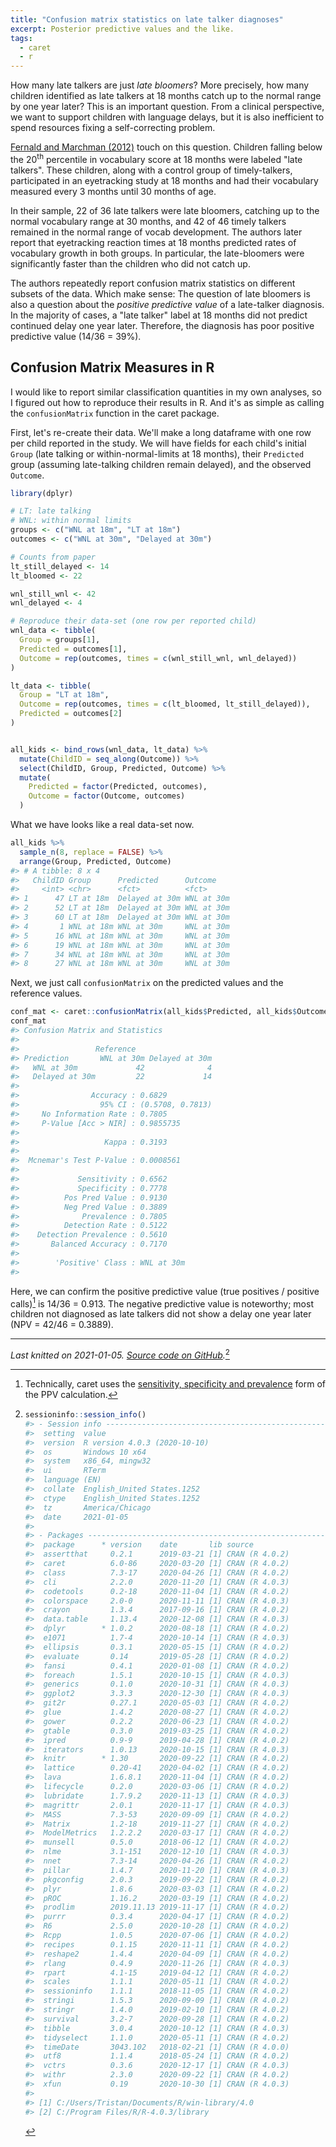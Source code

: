 ```yaml
---
title: "Confusion matrix statistics on late talker diagnoses"
excerpt: Posterior predictive values and the like.
tags:
  - caret
  - r
---
```


How many late talkers are just _late bloomers_? More precisely, how many
children identified as late talkers at 18 months catch up to the normal range
by one year later? This is an important question. From a clinical perspective,
we want to support children with language delays, but it is also inefficient to
spend resources fixing a self-correcting problem.

[Fernald and Marchman (2012)](https://www.ncbi.nlm.nih.gov/pmc/articles/PMC3266972/) 
touch on this question. Children falling below the 20<sup>th</sup> percentile in
vocabulary score at 18 months were labeled "late talkers". These children, along
with a control group of timely-talkers, participated in an eyetracking study at
18 months and had their vocabulary measured every 3 months until 30 months of
age.

In their sample, 22 of 36 late talkers were late bloomers, catching up to the
normal vocabulary range at 30 months, and 42 of 46 timely talkers remained in
the normal range of vocab development. The authors later report that eyetracking
reaction times at 18 months predicted rates of vocabulary growth in both groups.
In particular, the late-bloomers were significantly faster than the children who
did not catch up.

The authors repeatedly report confusion matrix statistics on different subsets
of the data. Which make sense: The question of late bloomers is also a question
about the _positive predictive value_ of a late-talker diagnosis. In the
majority of cases, a "late talker" label at 18 months did not predict continued
delay one year later. Therefore, the diagnosis has poor positive predictive
value (14/36 = 39%).

## Confusion Matrix Measures in R

I would like to report similar classification quantities in my own analyses, so
I figured out how to reproduce their results in R. And it's as simple as calling
the `confusionMatrix` function in the caret package. 

First, let's re-create their data. We'll make a long dataframe with one row
per child reported in the study. We will have fields for each child's initial
`Group` (late talking or within-normal-limits at 18 months), their `Predicted`
group (assuming late-talking children remain delayed), and the observed
`Outcome`.


```r
library(dplyr)

# LT: late talking
# WNL: within normal limits
groups <- c("WNL at 18m", "LT at 18m")
outcomes <- c("WNL at 30m", "Delayed at 30m")

# Counts from paper
lt_still_delayed <- 14
lt_bloomed <- 22

wnl_still_wnl <- 42
wnl_delayed <- 4

# Reproduce their data-set (one row per reported child)
wnl_data <- tibble(
  Group = groups[1],
  Predicted = outcomes[1],
  Outcome = rep(outcomes, times = c(wnl_still_wnl, wnl_delayed))
)

lt_data <- tibble(
  Group = "LT at 18m",
  Outcome = rep(outcomes, times = c(lt_bloomed, lt_still_delayed)),
  Predicted = outcomes[2]
)


all_kids <- bind_rows(wnl_data, lt_data) %>%
  mutate(ChildID = seq_along(Outcome)) %>% 
  select(ChildID, Group, Predicted, Outcome) %>% 
  mutate(
    Predicted = factor(Predicted, outcomes),
    Outcome = factor(Outcome, outcomes)
  )
```

What we have looks like a real data-set now.




```r
all_kids %>% 
  sample_n(8, replace = FALSE) %>% 
  arrange(Group, Predicted, Outcome)
#> # A tibble: 8 x 4
#>   ChildID Group      Predicted      Outcome   
#>     <int> <chr>      <fct>          <fct>     
#> 1      47 LT at 18m  Delayed at 30m WNL at 30m
#> 2      52 LT at 18m  Delayed at 30m WNL at 30m
#> 3      60 LT at 18m  Delayed at 30m WNL at 30m
#> 4       1 WNL at 18m WNL at 30m     WNL at 30m
#> 5      16 WNL at 18m WNL at 30m     WNL at 30m
#> 6      19 WNL at 18m WNL at 30m     WNL at 30m
#> 7      34 WNL at 18m WNL at 30m     WNL at 30m
#> 8      27 WNL at 18m WNL at 30m     WNL at 30m
```

Next, we just call `confusionMatrix` on the predicted values and the reference
values.


```r
conf_mat <- caret::confusionMatrix(all_kids$Predicted, all_kids$Outcome)
conf_mat
#> Confusion Matrix and Statistics
#> 
#>                 Reference
#> Prediction       WNL at 30m Delayed at 30m
#>   WNL at 30m             42              4
#>   Delayed at 30m         22             14
#>                                           
#>                Accuracy : 0.6829          
#>                  95% CI : (0.5708, 0.7813)
#>     No Information Rate : 0.7805          
#>     P-Value [Acc > NIR] : 0.9855735       
#>                                           
#>                   Kappa : 0.3193          
#>                                           
#>  Mcnemar's Test P-Value : 0.0008561       
#>                                           
#>             Sensitivity : 0.6562          
#>             Specificity : 0.7778          
#>          Pos Pred Value : 0.9130          
#>          Neg Pred Value : 0.3889          
#>              Prevalence : 0.7805          
#>          Detection Rate : 0.5122          
#>    Detection Prevalence : 0.5610          
#>       Balanced Accuracy : 0.7170          
#>                                           
#>        'Positive' Class : WNL at 30m      
#> 
```



Here, we can confirm the positive predictive value (true positives / positive
calls)[^PPV] is 14/36 = 0.913. The negative predictive value is noteworthy;
most children not diagnosed as late talkers did not show a delay one year later
(NPV = 42/46 = 0.3889).

***

*Last knitted on 2021-01-05. [Source code on
GitHub](https://github.com/tjmahr/tjmahr.github.io/blob/master/_R/2015-10-06-confusion-matrix-late-talkers.Rmd).*[^si] 

[^si]: 
    
    ```r
    sessioninfo::session_info()
    #> - Session info ---------------------------------------------------------------
    #>  setting  value                       
    #>  version  R version 4.0.3 (2020-10-10)
    #>  os       Windows 10 x64              
    #>  system   x86_64, mingw32             
    #>  ui       RTerm                       
    #>  language (EN)                        
    #>  collate  English_United States.1252  
    #>  ctype    English_United States.1252  
    #>  tz       America/Chicago             
    #>  date     2021-01-05                  
    #> 
    #> - Packages -------------------------------------------------------------------
    #>  package      * version    date       lib source        
    #>  assertthat     0.2.1      2019-03-21 [1] CRAN (R 4.0.2)
    #>  caret          6.0-86     2020-03-20 [1] CRAN (R 4.0.2)
    #>  class          7.3-17     2020-04-26 [1] CRAN (R 4.0.2)
    #>  cli            2.2.0      2020-11-20 [1] CRAN (R 4.0.3)
    #>  codetools      0.2-18     2020-11-04 [1] CRAN (R 4.0.2)
    #>  colorspace     2.0-0      2020-11-11 [1] CRAN (R 4.0.3)
    #>  crayon         1.3.4      2017-09-16 [1] CRAN (R 4.0.2)
    #>  data.table     1.13.4     2020-12-08 [1] CRAN (R 4.0.3)
    #>  dplyr        * 1.0.2      2020-08-18 [1] CRAN (R 4.0.2)
    #>  e1071          1.7-4      2020-10-14 [1] CRAN (R 4.0.3)
    #>  ellipsis       0.3.1      2020-05-15 [1] CRAN (R 4.0.2)
    #>  evaluate       0.14       2019-05-28 [1] CRAN (R 4.0.2)
    #>  fansi          0.4.1      2020-01-08 [1] CRAN (R 4.0.2)
    #>  foreach        1.5.1      2020-10-15 [1] CRAN (R 4.0.3)
    #>  generics       0.1.0      2020-10-31 [1] CRAN (R 4.0.3)
    #>  ggplot2        3.3.3      2020-12-30 [1] CRAN (R 4.0.3)
    #>  git2r          0.27.1     2020-05-03 [1] CRAN (R 4.0.2)
    #>  glue           1.4.2      2020-08-27 [1] CRAN (R 4.0.2)
    #>  gower          0.2.2      2020-06-23 [1] CRAN (R 4.0.2)
    #>  gtable         0.3.0      2019-03-25 [1] CRAN (R 4.0.2)
    #>  ipred          0.9-9      2019-04-28 [1] CRAN (R 4.0.2)
    #>  iterators      1.0.13     2020-10-15 [1] CRAN (R 4.0.3)
    #>  knitr        * 1.30       2020-09-22 [1] CRAN (R 4.0.2)
    #>  lattice        0.20-41    2020-04-02 [1] CRAN (R 4.0.2)
    #>  lava           1.6.8.1    2020-11-04 [1] CRAN (R 4.0.2)
    #>  lifecycle      0.2.0      2020-03-06 [1] CRAN (R 4.0.2)
    #>  lubridate      1.7.9.2    2020-11-13 [1] CRAN (R 4.0.3)
    #>  magrittr       2.0.1      2020-11-17 [1] CRAN (R 4.0.3)
    #>  MASS           7.3-53     2020-09-09 [1] CRAN (R 4.0.2)
    #>  Matrix         1.2-18     2019-11-27 [1] CRAN (R 4.0.2)
    #>  ModelMetrics   1.2.2.2    2020-03-17 [1] CRAN (R 4.0.2)
    #>  munsell        0.5.0      2018-06-12 [1] CRAN (R 4.0.2)
    #>  nlme           3.1-151    2020-12-10 [1] CRAN (R 4.0.3)
    #>  nnet           7.3-14     2020-04-26 [1] CRAN (R 4.0.2)
    #>  pillar         1.4.7      2020-11-20 [1] CRAN (R 4.0.3)
    #>  pkgconfig      2.0.3      2019-09-22 [1] CRAN (R 4.0.2)
    #>  plyr           1.8.6      2020-03-03 [1] CRAN (R 4.0.2)
    #>  pROC           1.16.2     2020-03-19 [1] CRAN (R 4.0.2)
    #>  prodlim        2019.11.13 2019-11-17 [1] CRAN (R 4.0.2)
    #>  purrr          0.3.4      2020-04-17 [1] CRAN (R 4.0.2)
    #>  R6             2.5.0      2020-10-28 [1] CRAN (R 4.0.2)
    #>  Rcpp           1.0.5      2020-07-06 [1] CRAN (R 4.0.2)
    #>  recipes        0.1.15     2020-11-11 [1] CRAN (R 4.0.2)
    #>  reshape2       1.4.4      2020-04-09 [1] CRAN (R 4.0.2)
    #>  rlang          0.4.9      2020-11-26 [1] CRAN (R 4.0.3)
    #>  rpart          4.1-15     2019-04-12 [1] CRAN (R 4.0.2)
    #>  scales         1.1.1      2020-05-11 [1] CRAN (R 4.0.2)
    #>  sessioninfo    1.1.1      2018-11-05 [1] CRAN (R 4.0.2)
    #>  stringi        1.5.3      2020-09-09 [1] CRAN (R 4.0.2)
    #>  stringr        1.4.0      2019-02-10 [1] CRAN (R 4.0.2)
    #>  survival       3.2-7      2020-09-28 [1] CRAN (R 4.0.2)
    #>  tibble         3.0.4      2020-10-12 [1] CRAN (R 4.0.3)
    #>  tidyselect     1.1.0      2020-05-11 [1] CRAN (R 4.0.2)
    #>  timeDate       3043.102   2018-02-21 [1] CRAN (R 4.0.0)
    #>  utf8           1.1.4      2018-05-24 [1] CRAN (R 4.0.2)
    #>  vctrs          0.3.6      2020-12-17 [1] CRAN (R 4.0.3)
    #>  withr          2.3.0      2020-09-22 [1] CRAN (R 4.0.2)
    #>  xfun           0.19       2020-10-30 [1] CRAN (R 4.0.3)
    #> 
    #> [1] C:/Users/Tristan/Documents/R/win-library/4.0
    #> [2] C:/Program Files/R/R-4.0.3/library
    ```

[^PPV]: Technically, caret uses the [sensitivity, specificity and prevalence](https://en.wikipedia.org/wiki/Positive_and_negative_predictive_values) form of the PPV calculation.
